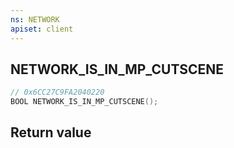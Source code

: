 ```yaml
---
ns: NETWORK
apiset: client
---
```

## NETWORK_IS_IN_MP_CUTSCENE

```c
// 0x6CC27C9FA2040220
BOOL NETWORK_IS_IN_MP_CUTSCENE();
```



## Return value

